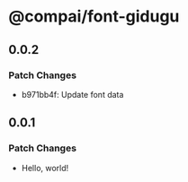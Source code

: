 # @compai/font-gidugu

## 0.0.2

### Patch Changes

- b971bb4f: Update font data

## 0.0.1

### Patch Changes

- Hello, world!
